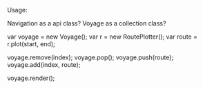 


Usage:

Navigation as a api class?
Voyage as a collection class?

var voyage = new Voyage();
var r = new RoutePlotter();
var route = r.plot(start, end);

voyage.remove(index);
voyage.pop();
voyage.push(route);
voyage.add(index, route);

voyage.render();
